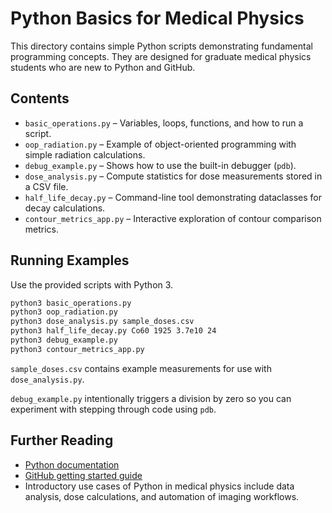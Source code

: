 # Python Basics for Medical Physics

This directory contains simple Python scripts demonstrating fundamental programming concepts. They are designed for graduate medical physics students who are new to Python and GitHub.

## Contents

- `basic_operations.py` – Variables, loops, functions, and how to run a script.
- `oop_radiation.py` – Example of object-oriented programming with simple radiation calculations.
- `debug_example.py` – Shows how to use the built-in debugger (`pdb`).
- `dose_analysis.py` – Compute statistics for dose measurements stored in a CSV file.
- `half_life_decay.py` – Command-line tool demonstrating dataclasses for decay calculations.
- `contour_metrics_app.py` – Interactive exploration of contour comparison metrics.

## Running Examples

Use the provided scripts with Python 3.

```bash
python3 basic_operations.py
python3 oop_radiation.py
python3 dose_analysis.py sample_doses.csv
python3 half_life_decay.py Co60 1925 3.7e10 24
python3 debug_example.py
python3 contour_metrics_app.py
```

`sample_doses.csv` contains example measurements for use with `dose_analysis.py`.

`debug_example.py` intentionally triggers a division by zero so you can experiment with stepping through code using `pdb`.

## Further Reading

- [Python documentation](https://docs.python.org/3/)
- [GitHub getting started guide](https://docs.github.com/en/get-started/using-git)
- Introductory use cases of Python in medical physics include data analysis, dose calculations, and automation of imaging workflows.
